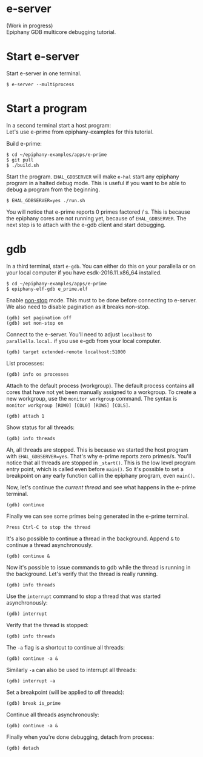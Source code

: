 # e-server

(Work in progress)  
Epiphany GDB multicore debugging tutorial.

# Start e-server

Start e-server in one terminal.

```
$ e-server --multiprocess
```

# Start a program

In a second terminal start a host program:  
Let's use e-prime from epiphany-examples for this tutorial.  
  
Build e-prime:

```
$ cd ~/epiphany-examples/apps/e-prime
$ git pull
$ ./build.sh
```

Start the program. `EHAL_GDBSERVER` will make `e-hal` start any epiphany
program in a halted debug mode. This is useful if you want to be able to debug
a program from the beginning.

```
$ EHAL_GDBSERVER=yes ./run.sh
```

You will notice that e-prime reports 0 primes factored / s. This is because the
epiphany cores are not running yet, because of `EHAL_GDBSERVER`. The next step
is to attach with the e-gdb client and start debugging.

# gdb

In a third terminal, start `e-gdb`. You can either do this on your parallella
or on your local computer if you have esdk-2016.11.x86_64 installed.  

```
$ cd ~/epiphany-examples/apps/e-prime
$ epiphany-elf-gdb e_prime.elf
```

Enable
[non-stop](https://sourceware.org/gdb/onlinedocs/gdb/Non_002dStop-Mode.html)
mode. This must to be done before connecting to e-server. We also need to
disable pagination as it breaks non-stop.

```
(gdb) set pagination off
(gdb) set non-stop on
```

Connect to the e-server. You'll need to adjust `localhost` to
`parallella.local.` if you use e-gdb from your local computer.

```
(gdb) target extended-remote localhost:51000
```

List processes:

```
(gdb) info os processes
```

Attach to the default process (workgroup). The default process contains all
cores that have not yet been manually assigned to a workgroup. To create a new
workgroup, use the `monitor workgroup` command. The syntax is `monitor
workgroup [ROW0] [COL0] [ROWS] [COLS]`.

```
(gdb) attach 1
```

Show status for all threads:

```
(gdb) info threads
```

Ah, all threads are stopped. This is because we started the host program with
`EHAL_GDBSERVER=yes`.  That's why e-prime reports zero primes/s. You'll notice
that all threads are stopped in `_start()`. This is the low level program entry
point, which is called even before `main()`. So it's possible to set a
breakpoint on any early function call in the epiphany program, even `main()`.


Now, let's continue the *current thread* and see what happens in the e-prime
terminal.

```
(gdb) continue
```

Finally we can see some primes being generated in the e-prime terminal.

```
Press Ctrl-C to stop the thread
```

It's also possible to continue a thread in the background. Append `&` to
continue a thread asynchronously.

```
(gdb) continue &
```

Now it's possible to issue commands to gdb while the thread is running in the
background.  Let's verify that the thread is really running.

```
(gdb) info threads
```

Use the `interrupt` command to stop a thread that was started asynchronously:

```
(gdb) interrupt
```

Verify that the thread is stopped:

```
(gdb) info threads
```

The `-a` flag is a shortcut to continue all threads:

```
(gdb) continue -a &
```

Similarly `-a` can also be used to interrupt all threads:

```
(gdb) interrupt -a
```

Set a breakpoint (will be applied to *all* threads):

```
(gdb) break is_prime
```

Continue all threads asynchronously:

```
(gdb) continue -a &
```

Finally when you're done debugging, detach from process:

```
(gdb) detach
```
